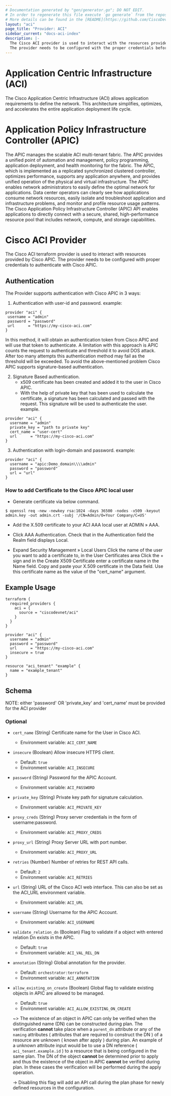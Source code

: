 ```yaml
---
# Documentation generated by "gen/generator.go"; DO NOT EDIT.
# In order to regenerate this file execute `go generate` from the repository root.
# More details can be found in the [README](https://github.com/CiscoDevNet/terraform-provider-aci/blob/master/README.md).
layout: "aci"
page_title: "Provider: ACI"
sidebar_current: "docs-aci-index"
description: |-
  The Cisco ACI provider is used to interact with the resources provided by Cisco APIC.
  The provider needs to be configured with the proper credentials before it can be used.
---
```


# Application Centric Infrastructure (ACI)

The Cisco Application Centric Infrastructure (ACI) allows application requirements to define the network. This architecture simplifies, optimizes, and accelerates the entire application deployment life cycle.

# Application Policy Infrastructure Controller (APIC)

The APIC manages the scalable ACI multi-tenant fabric. The APIC provides a unified point of automation and management, policy programming, application deployment, and health monitoring for the fabric. The APIC, which is implemented as a replicated synchronized clustered controller, optimizes performance, supports any application anywhere, and provides unified operation of the physical and virtual infrastructure.
The APIC enables network administrators to easily define the optimal network for applications. Data center operators can clearly see how applications consume network resources, easily isolate and troubleshoot application and infrastructure problems, and monitor and profile resource usage patterns.
The Cisco Application Policy Infrastructure Controller (APIC) API enables applications to directly connect with a secure, shared, high-performance resource pool that includes network, compute, and storage capabilities.

# Cisco ACI Provider

The Cisco ACI terraform provider is used to interact with resources provided by Cisco APIC. The provider needs to be configured with proper credentials to authenticate with Cisco APIC.

## Authentication

The Provider supports authentication with Cisco APIC in 3 ways:

 1. Authentication with user-id and password.
 example:

 ```hcl
provider "aci" {
  username = "admin"
  password = "password"
  url      = "https://my-cisco-aci.com"
}
 ```

 In this method, it will obtain an authentication token from Cisco APIC and will use that token to authenticate. A limitation with this approach is APIC counts the request to authenticate and threshold it to avoid DOS attack. After too many attempts this authentication method may fail as the threshold will be exceeded.
 To avoid the above-mentioned problem Cisco APIC supports signature-based authentication.

 2. Signature Based authentication.
    * x509 certificate has been created and added it to the user in Cisco APIC.
    * With the help of private key that has been used to calculate the certificate, a signature has been calculated and passed with the request. This signature will be used to authenticate the user.
    example.

```
provider "aci" {
  username = "admin"
  private_key = "path to private key"
  cert_name = "user-cert"
  url      = "https://my-cisco-aci.com"
}
```

3. Authentication with login-domain and password.
   example:

```hcl
provider "aci" {
  username = "apic:Demo_domain\\\\admin"
  password = "password"
  url = "url"
}
```

### How to add Certificate to the Cisco APIC local user ###

* Generate certificate via below command.

```shell
$ openssl req -new -newkey rsa:1024 -days 36500 -nodes -x509 -keyout admin.key -out admin.crt -subj '/CN=Admin/O=Your Company/C=US'
```

* Add the X.509 certificate to your ACI AAA local user at ADMIN » AAA.

* Click AAA Authentication. Check that in the Authentication field the Realm field displays Local.

* Expand Security Management » Local Users
Click the name of the user you want to add a certificate to, in the User Certificates area
Click the + sign and in the Create X509 Certificate enter a certificate name in the Name field. Copy and paste your X.509 certificate in the Data field.
Use this certificate name as the value of the "cert_name" argument.

## Example Usage

```hcl
terraform {
  required_providers {
    aci = {
      source = "ciscodevnet/aci"
    }
  }
}

provider "aci" {
  username = "admin"
  password = "password"
  url      = "https://my-cisco-aci.com"
  insecure = true
}

resource "aci_tenant" "example" {
  name = "example_tenant"
}
```

## Schema

NOTE: either 'password' OR 'private_key' and 'cert_name' must be provided for the ACI provider

### Optional

- `cert_name` (String) Certificate name for the User in Cisco ACI.
  - Environment variable: `ACI_CERT_NAME`
- `insecure` (Boolean) Allow insecure HTTPS client.
  - Default: `true`
  - Environment variable: `ACI_INSECURE`
- `password` (String) Password for the APIC Account.
  - Environment variable: `ACI_PASSWORD`
- `private_key` (String) Private key path for signature calculation.
  - Environment variable: `ACI_PRIVATE_KEY`
- `proxy_creds` (String) Proxy server credentials in the form of username:password.
  - Environment variable: `ACI_PROXY_CREDS`
- `proxy_url` (String) Proxy Server URL with port number.
  - Environment variable: `ACI_PROXY_URL`
- `retries` (Number) Number of retries for REST API calls.
  - Default: `2`
  - Environment variable: `ACI_RETRIES`
- `url` (String) URL of the Cisco ACI web interface. This can also be set as the ACI_URL environment variable.
  - Environment variable: `ACI_URL`
- `username` (String) Username for the APIC Account.
  - Environment variable: `ACI_USERNAME`
- `validate_relation_dn` (Boolean) Flag to validate if a object with entered relation Dn exists in the APIC.
  - Default: `true`
  - Environment variable: `ACI_VAL_REL_DN`
- `annotation` (String) Global annotation for the provider.
  - Default: `orchestrator:terraform`
  - Environment variable: `ACI_ANNOTATION`
- `allow_existing_on_create` (Boolean) Global flag to validate existing objects in APIC are allowed to be managed.
  - Default: `true`
  - Environment variable: `ACI_ALLOW_EXISTING_ON_CREATE`

  ~> The existence of an object in APIC can only be verified when the distinguished name (DN) can be constructed during plan. The verification <b>cannot</b> take place when a `parent_dn` attribute or any of the `naming` attributes ( attributes that are required to construct the DN ) of a resource are unknown ( known after apply ) during plan. An example of a unknown attribute input would be to use a DN reference ( `aci_tenant.example.id` ) to a resource that is being configured in the same plan. The DN of the object <b>cannot</b> be determined prior to apply and thus the existence of the object in APIC <b>cannot</b> be verified during plan. In these cases the verification will be performed during the apply operation.

  -> Disabling this flag will add an API call during the plan phase for newly defined resources in the configuration.